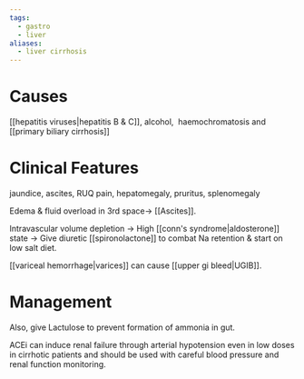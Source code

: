 ```yaml
---
tags:
  - gastro
  - liver
aliases:
  - liver cirrhosis
---
```

# Causes
[[hepatitis viruses|hepatitis B & C]], 
alcohol, 
haemochromatosis and 
[[primary biliary cirrhosis]]

# Clinical Features
jaundice, ascites, RUQ pain, hepatomegaly, pruritus, splenomegaly

Edema & fluid overload in 3rd space-> [[Ascites]].

Intravascular volume depletion -> High [[conn's syndrome|aldosterone]] state -> Give diuretic [[spironolactone]] to combat Na retention & start on low salt diet.

[[variceal hemorrhage|varices]] can cause [[upper gi bleed|UGIB]].

# Management
Also, give Lactulose to prevent formation of ammonia in gut.

ACEi can induce renal failure through arterial hypotension even in low doses in cirrhotic patients and should be used with careful blood pressure and renal function monitoring.